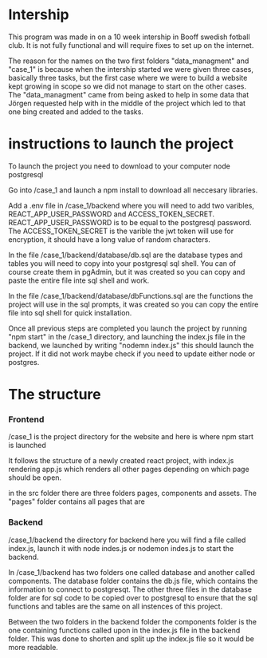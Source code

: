 # Intership

This program was made in on a 10 week intership in Booff swedish fotball club.
It is not fully functional and will require fixes to set up on the internet.

The reason for the names on the two first folders "data_managment" and "case_1" is because when the intership started we were given three cases, basically three tasks, but the first case where we were to build a website kept growing in scope so we did not manage to start on the other cases. The "data_managment" came from being asked to help in some data that Jörgen requested help with in the middle of the project which led to that one bing created and added to the tasks.

# instructions to launch the project
To launch the project you need to download to your computer
node
postgresql

Go into /case_1 and launch a npm install to download all neccesary libraries.

Add a .env file in /case_1/backend where you will need to add two varibles, REACT_APP_USER_PASSWORD and ACCESS_TOKEN_SECRET. REACT_APP_USER_PASSWORD is to be equal to the postgresql password. The ACCESS_TOKEN_SECRET is the varible the jwt token will use for encryption, it should have a long value of random characters.

In the file /case_1/backend/database/db.sql are the database types and tables you will need to copy into your postgresql sql shell. You can of course create them in pgAdmin, but it was created so you can copy and paste the entire file inte sql shell and work.

In the file /case_1/backend/database/dbFunctions.sql are the functions the project will use in the sql prompts, it was created so you can copy the entire file into sql shell for quick installation.

Once all previous steps are completed you launch the project by running "npm start" in the /case_1 directory, and launching the index.js file in the backend, we launched by writing "nodemn index.js" this should launch the project. If it did not work maybe check if you need to update either node or postgres.

# The structure 

### Frontend

/case_1 is the project directory for the website and here is where npm start is launched

It follows the structure of a newly created react project, with index.js rendering app.js which renders all other pages depending on which page should be open. 

in the src folder there are three folders pages, components and assets. The "pages" folder contains all pages that are 

### Backend

/case_1/backend the directory for backend here you will find a file called index.js, launch it with node indes.js or nodemon indes.js to start the backend.

In /case_1/backend has two folders one called database and another called components. The database folder contains the db.js file, which contains the information to connect to postgresqt. The other three files in the database folder are for sql code to be copied over to postgresql to ensure that the sql functions and tables are the same on all instences of this project.

Between the two folders in the backend folder the components folder is the one containing functions called upon in the index.js file in the backend folder. This was done to shorten and split up the index.js file so it would be more readable.